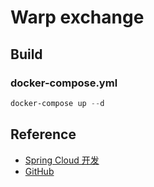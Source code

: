 # Warp exchange

## Build

### docker-compose.yml

```PowerShell
docker-compose up --d
```

## Reference

* [Spring Cloud 开发](https://www.liaoxuefeng.com/wiki/1252599548343744/1266263401691296)
* [GitHub](https://github.com/michaelliao/warpexchange/)